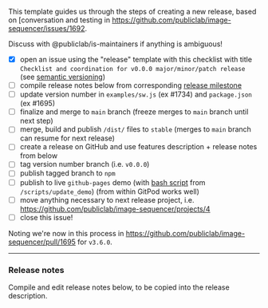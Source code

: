 This template guides us through the steps of creating a new release, based on [conversation and testing in https://github.com/publiclab/image-sequencer/issues/1692.

Discuss with @publiclab/is-maintainers if anything is ambiguous!

* [x] open an issue using the "release" template with this checklist with title `Checklist and coordination for v0.0.0 major/minor/patch release` (see [semantic versioning](https://docs.npmjs.com/about-semantic-versioning/))
* [ ] compile release notes below from corresponding [release milestone](https://github.com/publiclab/image-sequencer/milestones)
* [ ] update version number in `examples/sw.js` (ex #1734) and `package.json` (ex #1695)
* [ ] finalize and merge to `main` branch (freeze merges to `main` branch until next step)
* [ ] merge, build and publish `/dist/` files to `stable` (merges to `main` branch can resume for next release)
* [ ] create a release on GitHub and use features description + release notes from below
* [ ] tag version number branch (i.e. `v0.0.0`)
* [ ] publish tagged branch to `npm`
* [ ] publish to live `github-pages` demo (with [bash script](https://github.com/publiclab/image-sequencer/pull/1703) from `/scripts/update_demo`) (from within GitPod works well)
* [ ] move anything necessary to next release project, i.e. https://github.com/publiclab/image-sequencer/projects/4
* [ ] close this issue!

Noting we're now in this process in https://github.com/publiclab/image-sequencer/pull/1695 for `v3.6.0`.

****

### Release notes

Compile and edit release notes below, to be copied into the release description.

